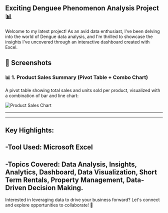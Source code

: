 
Exciting Denguee Phenomenon Analysis Project 📊
----
Welcome to my latest project! As an avid data enthusiast, I've been delving into the world of Dengue data analysis, and I'm thrilled to showcase the insights I've uncovered through an interactive dashboard created with Excel.

## 📸 Screenshots

### 📊 1. Product Sales Summary (Pivot Table + Combo Chart)

A pivot table showing total sales and units sold per product, visualized with a combination of bar and line chart:

![Product Sales Chart](https://github.com/Md-ShahNawaj/Dengue_Phenomenon_Analysis_DASHBORD/blob/main/Dengue_Phenomenon_Analysis_DASHBORD.png)

---
---
Key Highlights:
--
-Tool Used: Microsoft Excel
--
-Topics Covered:
Data Analysis, Insights, Analytics, Dashboard, Data Visualization, Short Term Rentals, Property Management, Data-Driven Decision Making.
--
Interested in leveraging data to drive your business forward? Let's connect and explore opportunities to collaborate! 🚀
